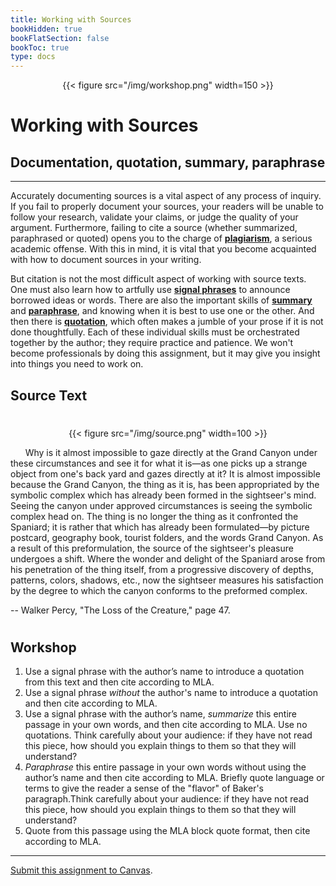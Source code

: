 ```yaml
---
title: Working with Sources
bookHidden: true
bookFlatSection: false
bookToc: true
type: docs
---
```


<div style="text-align:center">{{< figure src="/img/workshop.png" width=150 >}}</div>

# Working with Sources

## Documentation, quotation, summary, paraphrase

---

Accurately documenting sources is a vital aspect of any process of inquiry. If you fail to properly document your sources, your readers will be unable to follow your research, validate your claims, or judge the quality of your argument. Furthermore, failing to cite a source (whether summarized, paraphrased or quoted) opens you to the charge of [**plagiarism**](/resources/open-handbook/chapter-10), a serious academic offense. With this in mind, it is vital that you become acquainted with how to document sources in your writing.

But citation is not the most difficult aspect of working with source texts. One must also learn how to artfully use [**signal phrases**](/resources/open-handbook/chapter-8) to announce borrowed ideas or words. There are also the important skills of [**summary**](/resources/open-handbook/chapter-8) and [**paraphrase**](/resources/open-handbook/chapter-8), and knowing when it is best to use one or the other. And then there is [**quotation**](/resources/open-handbook/chapter-8), which often makes a jumble of your prose if it is not done thoughtfully. Each of these individual skills must be orchestrated together by the author; they require practice and patience. We won't become professionals by doing this assignment, but it may give you insight into things you need to work on.  

## Source Text
#

<div class="container">
        <div class="raised-edge">

<div style="text-align:center">{{< figure src="/img/source.png" width=100 >}}</div>

&nbsp;&nbsp;&nbsp;&nbsp;&nbsp; Why is it almost impossible to gaze directly at the Grand Canyon under these circumstances and see it for what it is—as one picks up a strange object from one's back yard and gazes directly at it? It is almost impossible because the Grand Canyon, the thing as it is, has been appropriated by the symbolic complex which has already been formed in the sightseer's mind. Seeing the canyon under approved circumstances is seeing the symbolic complex head on. The thing is no longer the thing as it confronted the Spaniard; it is rather that which has already been formulated—by picture postcard, geography book, tourist folders, and the words Grand Canyon. As a result of this preformulation, the source of the sightseer's pleasure undergoes a shift. Where the wonder and delight of the Spaniard arose from his penetration of the thing itself, from a progressive discovery of depths, patterns, colors, shadows, etc., now the sightseer measures his satisfaction by the degree to which the canyon conforms to the preformed complex.


-- Walker Percy, "The Loss of the Creature," page 47.
          <div class="edge-shadow"></div>
        </div>
      </div>

#


## Workshop

1. Use a signal phrase with the author’s name to introduce a quotation from this text and then cite according to MLA.
2. Use a signal phrase *without* the author's name to introduce a quotation and then cite according to MLA. 
3. Use a signal phrase with the author’s name, *summarize* this entire passage in your own words, and then cite according to MLA. Use no quotations. Think carefully about your audience: if they have not read this piece, how should you explain things to them so that they will understand?
4. *Paraphrase* this entire passage in your own words without using the author’s name and then cite according to MLA. Briefly quote language or terms to give the reader a sense of the "flavor" of Baker's paragraph.Think carefully about your audience: if they have not read this piece, how should you explain things to them so that they will understand?
5. Quote from this passage using the MLA block quote format, then cite according to MLA.

---

<i class="fa fa-bullseye"></i> [Submit this assignment to Canvas](https://canvas.dartmouth.edu).

